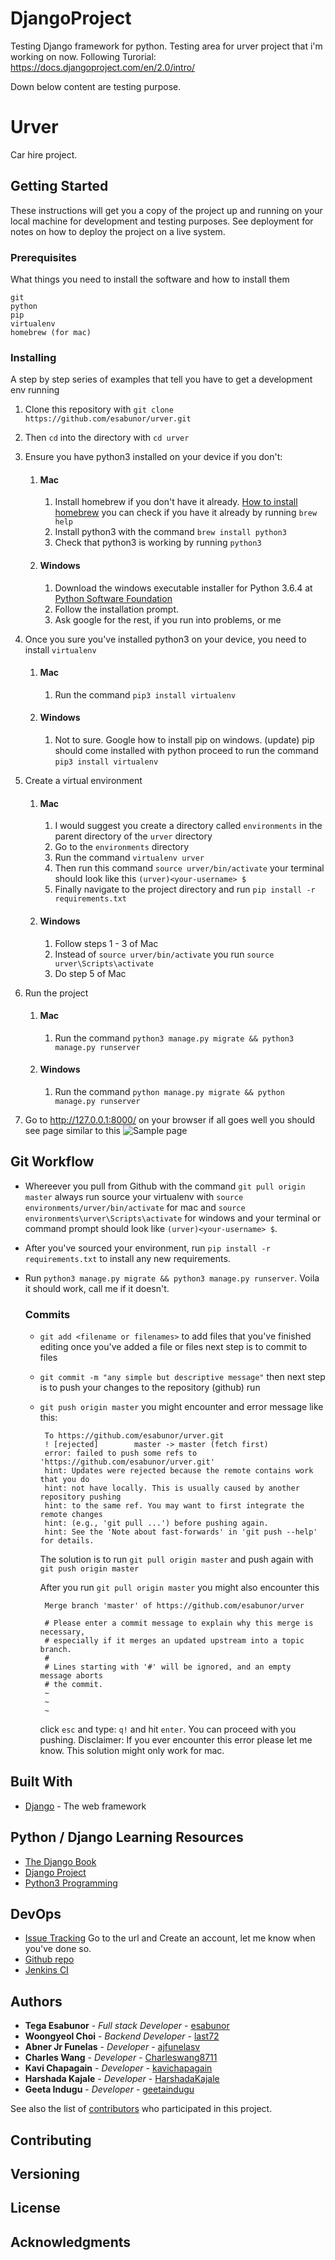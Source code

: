 # DjangoProject
Testing Django framework for python. Testing area for urver project that i'm working on now.
Following Turorial: https://docs.djangoproject.com/en/2.0/intro/

Down below content are testing purpose.



# Urver

Car hire project.

## Getting Started

These instructions will get you a copy of the project up and running on your local machine for development and testing purposes. See deployment for notes on how to deploy the project on a live system.

### Prerequisites

What things you need to install the software and how to install them

```
git
python
pip
virtualenv
homebrew (for mac)
```

### Installing

A step by step series of examples that tell you have to get a development env running

1. Clone this repository with `git clone https://github.com/esabunor/urver.git`

2. Then `cd` into the directory with `cd urver`

3. Ensure you have python3 installed on your device if you don't:
    1. #### Mac
        1. Install homebrew if you don't have it already. [How to install homebrew](https://www.howtogeek.com/211541/homebrew-for-os-x-easily-installs-desktop-apps-and-terminal-utilities/)
        you can check if you have it already by running `brew help`
        2. Install python3 with the command `brew install python3`
        3. Check that python3 is working by running `python3`

    2. #### Windows
        1. Download the windows executable installer for Python 3.6.4 at [Python Software Foundation](https://www.python.org/downloads/windows/)
        2. Follow the installation prompt.
        3. Ask google for the rest, if you run into problems, or me

4. Once you sure you've installed python3 on your device, you need to install `virtualenv`
    1. #### Mac
       1. Run the command `pip3 install virtualenv`
    2. #### Windows
       1. Not to sure. Google how to install pip on windows. (update) pip should come installed with python
       proceed to run the command `pip3 install virtualenv`

5. Create a virtual environment
    1. #### Mac
        1. I would suggest you create a directory called `environments` in the parent directory of the `urver` directory
        2. Go to the `environments` directory
        3. Run the command `virtualenv urver`
        4. Then run this command `source urver/bin/activate` your terminal should look like this `(urver)<your-username> $`
        5. Finally navigate to the project directory and run `pip install -r requirements.txt`
    2.  #### Windows
        1. Follow steps 1 - 3 of Mac
        2. Instead of `source urver/bin/activate` you run `source urver\Scripts\activate`
        3. Do step 5 of Mac

6. Run the project
    1. #### Mac
        1. Run the command `python3 manage.py migrate && python3 manage.py runserver`
    2.  #### Windows
        1. Run the command `python manage.py migrate && python manage.py runserver`

7. Go to http://127.0.0.1:8000/ on your browser if all goes well you should see page similar to this
![Sample page](media/sample.png)

## Git Workflow
*  Whereever you pull from Github with the command `git pull origin master` always run source your virtualenv with
   `source environments/urver/bin/activate` for mac and `source environments\urver\Scripts\activate` for windows
   and your terminal or command prompt should look like `(urver)<your-username> $`.
*  After you've sourced your environment, run `pip install -r requirements.txt` to install any new requirements.
*  Run `python3 manage.py migrate && python3 manage.py runserver`. Voila it should work, call me if it doesn't.

   ### Commits
   * `git add <filename or filenames>` to add files that you've finished editing
    once you've added a file or files next step is to commit to files
   * `git commit -m "any simple but descriptive message"` then next step is to push your changes to the repository (github) run
   * `git push origin master` you might encounter and error message like this:

       ```
        To https://github.com/esabunor/urver.git
        ! [rejected]        master -> master (fetch first)
        error: failed to push some refs to 'https://github.com/esabunor/urver.git'
        hint: Updates were rejected because the remote contains work that you do
        hint: not have locally. This is usually caused by another repository pushing
        hint: to the same ref. You may want to first integrate the remote changes
        hint: (e.g., 'git pull ...') before pushing again.
        hint: See the 'Note about fast-forwards' in 'git push --help' for details.
        ```
       The solution is to run `git pull origin master` and push again with `git push origin master`

       After you run `git pull origin master` you might also encounter this
       ```
        Merge branch 'master' of https://github.com/esabunor/urver

        # Please enter a commit message to explain why this merge is necessary,
        # especially if it merges an updated upstream into a topic branch.
        #
        # Lines starting with '#' will be ignored, and an empty message aborts
        # the commit.
        ~
        ~
        ~
       ```

        click `esc` and type: `q!` and hit `enter`. You can proceed with you pushing.
        Disclaimer: If you ever encounter this error please let me know. This solution might only work for mac.

## Built With

* [Django](https://www.djangoproject.com/) - The web framework 

## Python / Django Learning Resources
*   [The Django Book](https://djangobook.com/the-django-book/)
*   [Django Project](https://docs.djangoproject.com/en/1.11/)
*   [Python3 Programming](https://www.dropbox.com/s/an0i3xzbr2sfmkn/book.programming_in_python_3.summerfield.pdf?dl=0)

## DevOps
*   [Issue Tracking](http://218.214.104.207:8080/) Go to the url and Create an account, let me know when you've done so.
*   [Github repo](https://github.com/esabunor/urver.git/)
*   [Jenkins CI](http://218.214.104.207:9999/)

## Authors

* **Tega Esabunor** - *Full stack Developer* - [esabunor](https://github.com/esabunor)
* **Woongyeol Choi** - *Backend Developer* - [last72](https://github.com/last72)
* **Abner Jr Funelas** - *Developer* - [ajfunelasv](https://github.com/ajfunelas)
* **Charles Wang** - *Developer* - [Charleswang8711](https://github.com/Charleswang8711)
* **Kavi Chapagain** - *Developer* - [kavichapagain](https://github.com/kavichapagain)
* **Harshada Kajale** - *Developer* - [HarshadaKajale](https://github.com/HarshadaKajale)
* **Geeta Indugu** - *Developer* - [geetaindugu](https://github.com/geetaindugu)



See also the list of [contributors](https://github.com/esabunor/urver/graphs/contributors) who participated in this project.

## Contributing

## Versioning

## License

## Acknowledgments
